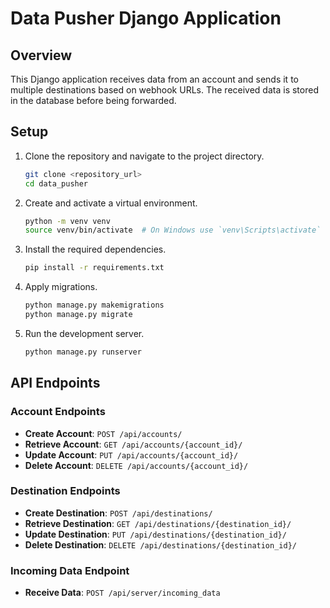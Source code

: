 # Data Pusher Django Application

## Overview

This Django application receives data from an account and sends it to multiple destinations based on webhook URLs. The received data is stored in the database before being forwarded.

## Setup

1. Clone the repository and navigate to the project directory.

    ```bash
    git clone <repository_url>
    cd data_pusher
    ```

2. Create and activate a virtual environment.

    ```bash
    python -m venv venv
    source venv/bin/activate  # On Windows use `venv\Scripts\activate`
    ```

3. Install the required dependencies.

    ```bash
    pip install -r requirements.txt
    ```

4. Apply migrations.

    ```bash
    python manage.py makemigrations
    python manage.py migrate
    ```

5. Run the development server.

    ```bash
    python manage.py runserver
    ```

## API Endpoints

### Account Endpoints

- **Create Account**: `POST /api/accounts/`
- **Retrieve Account**: `GET /api/accounts/{account_id}/`
- **Update Account**: `PUT /api/accounts/{account_id}/`
- **Delete Account**: `DELETE /api/accounts/{account_id}/`

### Destination Endpoints

- **Create Destination**: `POST /api/destinations/`
- **Retrieve Destination**: `GET /api/destinations/{destination_id}/`
- **Update Destination**: `PUT /api/destinations/{destination_id}/`
- **Delete Destination**: `DELETE /api/destinations/{destination_id}/`

### Incoming Data Endpoint

- **Receive Data**: `POST /api/server/incoming_data`